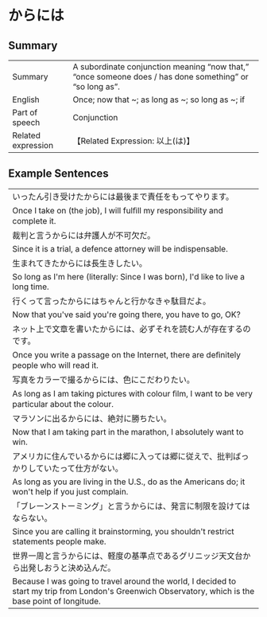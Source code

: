# からには

## Summary

<table><tr>   <td>Summary</td>   <td>A subordinate conjunction meaning “now that,” “once someone does / has done something” or “so long as”.</td></tr><tr>   <td>English</td>   <td>Once; now that ~; as long as ~; so long as ~; if</td></tr><tr>   <td>Part of speech</td>   <td>Conjunction</td></tr><tr>   <td>Related expression</td>   <td>【Related Expression: 以上(は)】</td></tr></table>

## Example Sentences

<table><tr><td>いったん引き受けたからには最後まで責任をもってやります。</td></tr><tr><td>Once I take on (the job), I will fulﬁll my responsibility and complete it.</td></tr><tr><td>裁判と言うからには弁護人が不可欠だ。</td></tr><tr><td>Since it is a trial, a defence attorney will be indispensable.</td></tr><tr><td>生まれてきたからには長生きしたい。</td></tr><tr><td>So long as I'm here (literally: Since I was born), I'd like to live a long time.</td></tr><tr><td>行くって言ったからにはちゃんと行かなきゃ駄目だよ。</td></tr><tr><td>Now that you've said you're going there, you have to go, OK?</td></tr><tr><td>ネット上で文章を書いたからには、必ずそれを読む人が存在するのです。</td></tr><tr><td>Once you write a passage on the Internet, there are deﬁnitely people who will read it.</td></tr><tr><td>写真をカラーで撮るからには、色にこだわりたい。</td></tr><tr><td>As long as I am taking pictures with colour ﬁlm, I want to be very particular about the colour.</td></tr><tr><td>マラソンに出るからには、絶対に勝ちたい。</td></tr><tr><td>Now that I am taking part in the marathon, I absolutely want to win.</td></tr><tr><td>アメリカに住んでいるからには郷に入っては郷に従えで、批判ばっかりしていたって仕方がない。</td></tr><tr><td>As long as you are living in the U.S., do as the Americans do; it won't help if you just complain.</td></tr><tr><td>「ブレーンストーミング」と言うからには、発言に制限を設けてはならない。</td></tr><tr><td>Since you are calling it brainstorming, you shouldn't restrict statements people make.</td></tr><tr><td>世界一周と言うからには、軽度の基準点であるグリニッジ天文台から出発しおうと決め込んだ。</td></tr><tr><td>Because I was going to travel around the world, I decided to start my trip from London's Greenwich Observatory, which is the base point of longitude.</td></tr></table>


